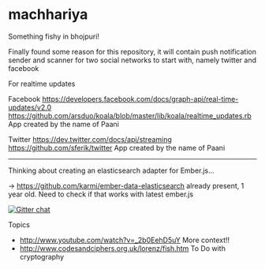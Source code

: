 machhariya
==========

Something fishy in bhojpuri!

Finally found some reason for this repository, it will contain push notification sender and scanner for two social networks to start with, namely twitter and facebook

For realtime updates

Facebook
https://developers.facebook.com/docs/graph-api/real-time-updates/v2.0
https://github.com/arsduo/koala/blob/master/lib/koala/realtime_updates.rb
App created by the name of Paani

Twitter
https://dev.twitter.com/docs/api/streaming
https://github.com/sferik/twitter
App created by the name of Paani

-------------------------------------------------------------------------

Thinking about creating an elasticsearch adapter for Ember.js...

-> https://github.com/karmi/ember-data-elasticsearch already present, 1 year old. Need to check if that works with latest ember.js

[![Gitter chat](https://badges.gitter.im/rohitggarg/machhariya.png)](https://gitter.im/rohitggarg/machhariya)

Topics
* http://www.youtube.com/watch?v=_2b0EehD5uY More context!!
* http://www.codesandciphers.org.uk/lorenz/fish.htm To Do with cryptography
